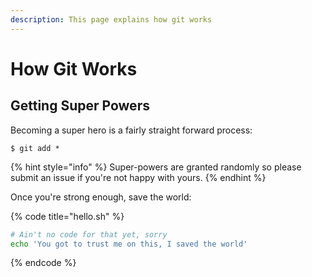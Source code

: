 ```yaml
---
description: This page explains how git works
---
```


# How Git Works

## Getting Super Powers

Becoming a super hero is a fairly straight forward process:

```
$ git add *
```

{% hint style="info" %}
 Super-powers are granted randomly so please submit an issue if you're not happy with yours.
{% endhint %}

Once you're strong enough, save the world:

{% code title="hello.sh" %}
```bash
# Ain't no code for that yet, sorry
echo 'You got to trust me on this, I saved the world'
```
{% endcode %}



